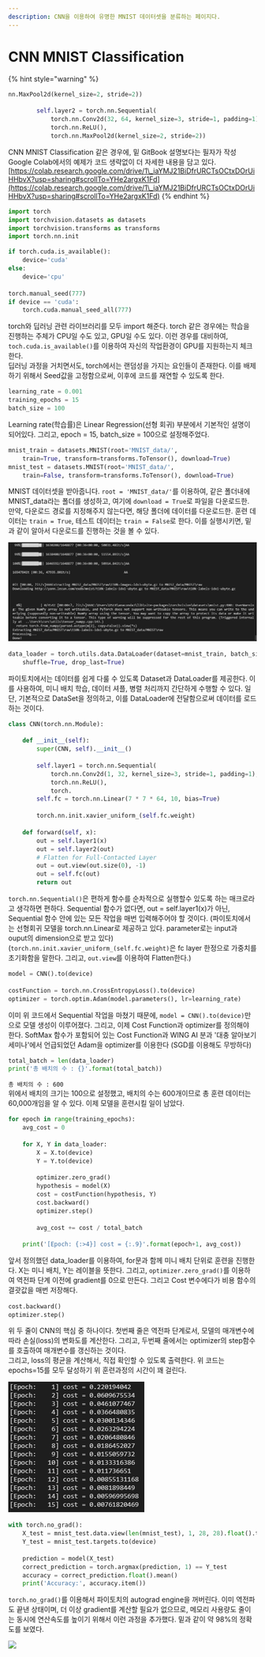 ```yaml
---
description: CNN을 이용하여 유명한 MNIST 데이터셋을 분류하는 페이지다.
---
```


# CNN MNIST Classification

{% hint style="warning" %}
```python
nn.MaxPool2d(kernel_size=2, stride=2))

        self.layer2 = torch.nn.Sequential(
            torch.nn.Conv2d(32, 64, kernel_size=3, stride=1, padding=1),
            torch.nn.ReLU(),
            torch.nn.MaxPool2d(kernel_size=2, stride=2))

```

CNN MNIST Classification 같은 경우에, 밑 GitBook 설명보다는 필자가 작성 Google Colab에서의 예제가 코드 생략없이 더 자세한 내용을 담고 있다.\
[https://colab.research.google.com/drive/1\_iaYMJ21BiDfrURCTsOCtxDOrUiHHbvX?usp=sharing#scrollTo=YHe2argxK1Fd](https://colab.research.google.com/drive/1\_iaYMJ21BiDfrURCTsOCtxDOrUiHHbvX?usp=sharing#scrollTo=YHe2argxK1Fd)
{% endhint %}

```python
import torch
import torchvision.datasets as datasets
import torchvision.transforms as transforms
import torch.nn.init
```

```python
if torch.cuda.is_available():
    device='cuda'
else:
    device='cpu'

torch.manual_seed(777)
if device == 'cuda':
    torch.cuda.manual_seed_all(777)
```

torch와 딥러닝 관련 라이브러리를 모두 import 해준다. torch 같은 경우에는 학습을 진행하는 주체가 CPU일 수도 있고, GPU일 수도 있다. 이런 경우를 대비하여, `toch.cuda.is_available()`를 이용하여 자신의 작업환경이 GPU를 지원하는지 체크한다. \
딥러닝 과정을 거치면서도, torch에서는 랜덤성을 가지는 요인들이 존재한다. 이를 배제하기 위해서 Seed값을 고정함으로써, 이후에 코드를 재연할 수 있도록 한다.

```python
learning_rate = 0.001
training_epochs = 15
batch_size = 100
```

Learning rate(학습률)은 Linear Regression(선형 회귀) 부분에서 기본적인 설명이 되어있다. 그리고, epoch = 15, batch_size = 100으로 설정해주었다. 

```python
mnist_train = datasets.MNIST(root='MNIST_data/',
    train=True, transform=transforms.ToTensor(), download=True)
mnist_test = datasets.MNIST(root='MNIST_data/',
    train=False, transform=transforms.ToTensor(), download=True)
```

MNIST 데이터셋을 받아줍니다. `root = 'MNIST_data/'`를 이용하여, 같은 폴더내에 MNIST_data라는 폴더를 생성하고, 여기에 `download = True`로 파일을 다운로드한. 만약, 다운로드 경로를 지정해주지 않는다면, 해당 폴더에 데이터를 다운로드한. 훈련 데이터는 `train = True`, 테스트 데이터는 `train = False`로 한다.  이를 실행시키면, 밑과 같이 알아서 다운로드를 진행하는 것을 볼 수 있다.

![](<../.gitbook/assets/image (6).png>)

```python
data_loader = torch.utils.data.DataLoader(dataset=mnist_train, batch_size=batch_size,
    shuffle=True, drop_last=True)
```

파이토치에서는 데이터를 쉽게 다룰 수 있도록 Dataset과 DataLoader를 제공한다. 이를 사용하여, 미니 배치 학습, 데이터 셔플, 병렬 처리까지 간단하게 수행할 수 있다. 일단, 기본적으로 DataSet을 정의하고, 이를 DataLoader에 전달함으로써 데이터를 로드하는 것이다.  

```python
class CNN(torch.nn.Module):

    def __init__(self):
        super(CNN, self).__init__()

        self.layer1 = torch.nn.Sequential(
            torch.nn.Conv2d(1, 32, kernel_size=3, stride=1, padding=1),
            torch.nn.ReLU(),
            torch.
        self.fc = torch.nn.Linear(7 * 7 * 64, 10, bias=True)

        torch.nn.init.xavier_uniform_(self.fc.weight)

    def forward(self, x):
        out = self.layer1(x)
        out = self.layer2(out)
        # Flatten for Full-Contacted Layer 
        out = out.view(out.size(0), -1)
        out = self.fc(out)
        return out
```

`torch.nn.Sequential()`은 편하게 함수를 순차적으로 실행할수 있도록 하는 매크로라고 생각하면 편하다. Sequential 함수가 없다면, out = self.layer1(x)가 아닌, Sequential 함수 안에 있는 모든 작업을 매번 입력해주어야 할 것이다. (파이토치에서는 선형회귀 모델을 torch.nn.Linear로 제공하고 있다. parameter로는 input과 ouput의 dimension으로 받고 있다)\
(`torch.nn.init.xavier_uniform_(self.fc.weight)`은 fc layer 한정으로 가중치를 초기화함을 말한다.  그리고, `out.view`를 이용하여 Flatten한다.)

```python
model = CNN().to(device)

costFunction = torch.nn.CrossEntropyLoss().to(device)
optimizer = torch.optim.Adam(model.parameters(), lr=learning_rate)
```

이미 위 코드에서 Sequential 작업을 마쳤기 때문에, `model = CNN().to(device)`만으로 모델 생성이 이루어졌다. 그리고, 이제 Cost Function과 optimizer를 정의해야 한다. SoftMax 함수가 포함되어 있는 Cost Function과 WING AI 분과 '대충 알아보기 세미나'에서 언급되었던 Adam을  optimizer를 이용한다 (SGD를 이용해도 무방하다)

```python
total_batch = len(data_loader)
print('총 배치의 수 : {}'.format(total_batch))
```

`총 배치의 수 : 600`\
위에서 배치의 크기는 100으로 설정했고, 배치의 수는 600개이므로 총 훈련 데이터는 60,000개임을 알 수 있다. 이제 모델을 훈련시킬 일이 남았다.

```python
for epoch in range(training_epochs):
    avg_cost = 0

    for X, Y in data_loader:
        X = X.to(device)
        Y = Y.to(device)

        optimizer.zero_grad()
        hypothesis = model(X)
        cost = costFunction(hypothesis, Y)
        cost.backward()
        optimizer.step()

        avg_cost += cost / total_batch

    print('[Epoch: {:>4}] cost = {:.9}'.format(epoch+1, avg_cost))
```

앞서 정의했던 data_loader를 이용하여, for문과 함께 미니 배치 단위로 훈련을 진행한다. X는 미니 배치, Y는 레이블을 뜻한다. 그리고, `optimizer.zero_grad()`를 이용하여 역전파 단계 이전에 gradient를 0으로 만든다. 그리고 Cost 변수에다가 비용 함수의 결괏값을 매번 저장해다.

`cost.backward()`\
`optimizer.step()`

위 두 줄이 CNN의 핵심 중 하나이다. 첫번째 줄은 역전파 단계로서, 모델의 매개변수에 따라 손실(loss)의 변화도를 계산한다. 그리고, 두번째 줄에서는 optimizer의 step함수를 호출하여 매개변수를 갱신하는 것이다. \
그리고, loss의 평균을 계산해서, 직접 확인할 수 있도록 출력한다. 위 코드는 epochs=15를 모두 달성하기 위 훈련과정의 시간이 꽤 걸린다.

![](<../.gitbook/assets/image (8).png>)

```python
with torch.no_grad():
    X_test = mnist_test.data.view(len(mnist_test), 1, 28, 28).float().to(device)
    Y_test = mnist_test.targets.to(device)

    prediction = model(X_test)
    correct_prediction = torch.argmax(prediction, 1) == Y_test
    accuracy = correct_prediction.float().mean()
    print('Accuracy:', accuracy.item())
```

`torch.no_grad()`를 이용해서 파이토치의 autograd engine을 꺼버린다. 이미 역전파도 끝낸 상태이며, 더 이상 gradient를 계산할 필요가 없으므로, 메모리 사용량도 줄이는 동시에 연산속도를 높이기 위해서 이런 과정을 추가했다. 밑과 같이 약 98%의 정확도를 보였다.

![](../.gitbook/assets/Figure\_1.png)
